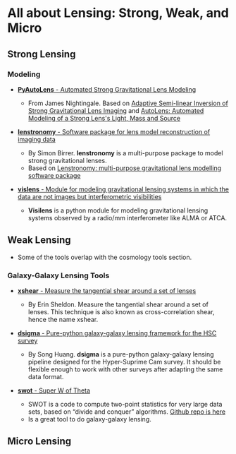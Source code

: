 # All about Lensing: Strong, Weak, and Micro

## Strong Lensing

### Modeling

- [__PyAutoLens__ - Automated Strong Gravitational Lens Modeling](https://github.com/Jammy2211/PyAutoLens)
    * From James Nightingale. Based on [Adaptive Semi-linear Inversion of Strong Gravitational Lens Imaging](https://arxiv.org/abs/1412.7436) and [AutoLens: Automated Modeling of a Strong Lens's Light, Mass and Source](https://arxiv.org/abs/1708.07377)

- [__lenstronomy__ - Software package for lens model reconstruction of imaging data](https://github.com/sibirrer/lenstronomy)
    * By Simon Birrer. __lenstronomy__ is a multi-purpose package to model strong gravitational lenses.
    * Based on [Lenstronomy: multi-purpose gravitational lens modelling software package](https://arxiv.org/abs/1803.09746v1)

- [__vislens__ - Module for modeling gravitational lensing systems in which the data are not images but interferometric visibilities](https://github.com/jspilker/visilens)
    * __Visilens__ is a python module for modeling gravitational lensing systems observed by a radio/mm interferometer like ALMA or ATCA.

## Weak Lensing

* Some of the tools overlap with the cosmology tools section.

### Galaxy-Galaxy Lensing Tools

* [__xshear__ - Measure the tangential shear around a set of lenses](https://github.com/esheldon/xshear)
    - By Erin Sheldon. Measure the tangential shear around a set of lenses. This technique is also known as cross-correlation shear, hence the name xshear.

* [__dsigma__ - Pure-python galaxy-galaxy lensing framework for the HSC survey](https://github.com/dr-guangtou/dsigma)
    - By Song Huang. __dsigma__ is a pure-python galaxy-galaxy lensing pipeline designed for the Hyper-Suprime Cam survey. It should be flexible enough to work with other surveys after adapting the same data format.

* [__swot__ - Super W of Theta](https://jeancoupon.com/swot)
    - SWOT is a code to compute two-point statistics for very large data sets, based on “divide and conquer” algorithms. [Github repo is here](https://github.com/jcoupon/swot)
    - Is a great tool to do galaxy-galaxy lensing.

## Micro Lensing
